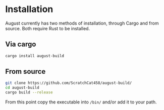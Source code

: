 # Installation

August currently has two methods of installation, through Cargo and from source.
Both require Rust to be installed.

## Via cargo
```sh
cargo install august-build
```

## From source
```sh
git clone https://github.com/ScratchCat458/august-build/
cd august-build
cargo build --release
```

From this point copy the executable into `/bin/` and/or add it to your path.

